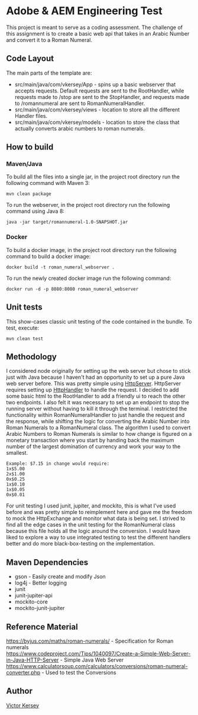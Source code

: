 # Adobe & AEM Engineering Test

This project is meant to serve as a coding assessment. The challenge of this assignment is to create a basic web api that takes in an Arabic Number and convert it to a Roman Numeral. 

## Code Layout

The main parts of the template are:

* src/main/java/com/vkersey/App - spins up a basic webserver that accepts requests. Default requests are sent to the RootHandler, while requests made to /stop are sent to the StopHandler, and requests made to /romannumeral are sent to RomanNumeralHandler.
* src/main/java/com/vkersey/views - location to store all the different Handler files.
* src/main/java/com/vkersey/models - location to store the class that actually converts arabic numbers to roman numerals.

## How to build

### Maven/Java

To build all the files into a single jar, in the project root directory run the following command with Maven 3:

    mvn clean package

To run the webserver, in the project root directory run the following command using Java 8:

    java -jar target/romannumeral-1.0-SNAPSHOT.jar

### Docker

To build a docker image, in the project root directory run the following command to build a docker image:
    
    docker build -t roman_numeral_webserver .

To run the newly created docker image run the following command:

    docker run -d -p 8080:8080 roman_numeral_webserver

## Unit tests

This show-cases classic unit testing of the code contained in the bundle. To
test, execute:

    mvn clean test

## Methodology

I considered node originally for setting up the web server but chose to stick just with Java because I haven't had an opportunity to set up a pure Java web server before. 
This was pretty simple using [HttpServer](https://docs.oracle.com/javase/8/docs/jre/api/net/httpserver/spec/com/sun/net/httpserver/HttpServer.html).
HttpServer requires setting up [HttpHandler](https://docs.oracle.com/javase/8/docs/jre/api/net/httpserver/spec/com/sun/net/httpserver/HttpHandler.html) to handle the request. I decided to add 
some basic html to the RootHandler to add a friendly ui to reach the other two endpoints. I also felt it was necessary to set up an endpoint to stop the running server without having to kill it through the terminal.
I restricted the functionality within RomanNumeralHandler to just handle the request and the response,
while shifting the logic for converting the Arabic Number into Roman Numerals to a RomanNumeral class. The algorithm I used to convert Arabic Numbers to Roman Numerals is similar to how change
is figured on a monetary transaction where you start by handing back the maximum number of the largest domination of currency and work your way to the smallest. 
    
    Example: $7.15 in change would require: 
    1x$5.00 
    2x$1.00 
    0x$0.25 
    1x$0.10 
    1x$0.05 
    0x$0.01

For unit testing I used junit, jupiter, and mockito, this is what I've used before and was pretty simple to reimplement here and gave me the freedom to mock the 
HttpExchange and monitor what data is being set. I strived to find all the edge cases in the unit testing for the RomanNumeral class because this file holds all the logic around the conversion. I would have liked to explore
a way to use integrated testing to test the different handlers better and do more black-box-testing on the implementation.

## Maven Dependencies
* gson - Easily create and modify Json
* log4j - Better logging
* junit
* junit-jupiter-api
* mockito-core
* mockito-junit-jupiter

## Reference Material
https://byjus.com/maths/roman-numerals/ - Specification for Roman numerals  
https://www.codeproject.com/Tips/1040097/Create-a-Simple-Web-Server-in-Java-HTTP-Server - Simple Java Web Server  
https://www.calculatorsoup.com/calculators/conversions/roman-numeral-converter.php - Used to test the Conversions  

## Author
[Victor Kersey](https://www.linkedin.com/in/vkersey/) 

